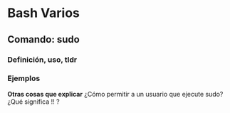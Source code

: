 # Bash Varios

## Comando: sudo

### Definición, uso, tldr

### Ejemplos

**Otras cosas que explicar**
¿Cómo permitir a un usuario que ejecute sudo?
¿Qué significa !! ?



